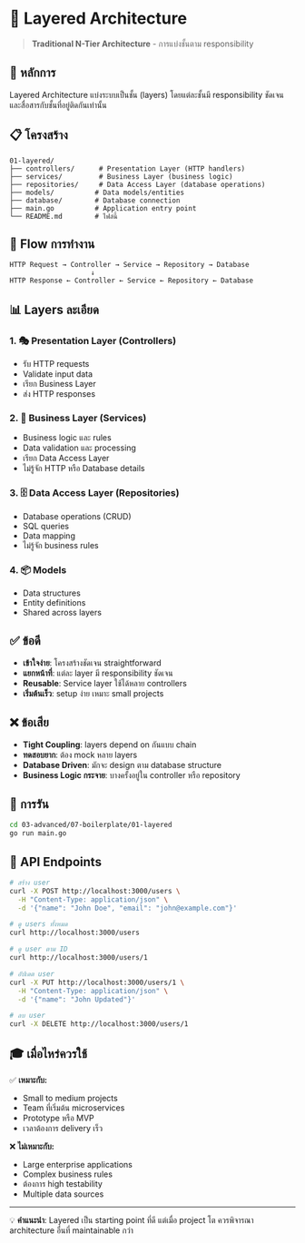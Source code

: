 # 🏢 Layered Architecture

> **Traditional N-Tier Architecture** - การแบ่งชั้นตาม responsibility

## 🎯 หลักการ

Layered Architecture แบ่งระบบเป็นชั้น (layers) โดยแต่ละชั้นมี responsibility ชัดเจน และสื่อสารกับชั้นที่อยู่ติดกันเท่านั้น

## 📋 โครงสร้าง

```
01-layered/
├── controllers/      # Presentation Layer (HTTP handlers)
├── services/         # Business Layer (business logic)
├── repositories/     # Data Access Layer (database operations)
├── models/          # Data models/entities
├── database/        # Database connection
├── main.go          # Application entry point
└── README.md        # ไฟล์นี้
```

## 🔄 Flow การทำงาน

```
HTTP Request → Controller → Service → Repository → Database
                    ↓
HTTP Response ← Controller ← Service ← Repository ← Database
```

## 📊 Layers ละเอียด

### **1. 🎭 Presentation Layer (Controllers)**
- รับ HTTP requests
- Validate input data  
- เรียก Business Layer
- ส่ง HTTP responses

### **2. 💼 Business Layer (Services)**
- Business logic และ rules
- Data validation และ processing
- เรียก Data Access Layer
- ไม่รู้จัก HTTP หรือ Database details

### **3. 🗄️ Data Access Layer (Repositories)**
- Database operations (CRUD)
- SQL queries
- Data mapping
- ไม่รู้จัก business rules

### **4. 📦 Models**
- Data structures
- Entity definitions
- Shared across layers

## ✅ ข้อดี

- **เข้าใจง่าย**: โครงสร้างชัดเจน straightforward
- **แยกหน้าที่**: แต่ละ layer มี responsibility ชัดเจน
- **Reusable**: Service layer ใช้ได้หลาย controllers
- **เริ่มต้นเร็ว**: setup ง่าย เหมาะ small projects

## ❌ ข้อเสีย

- **Tight Coupling**: layers depend on กันแบบ chain
- **ทดสอบยาก**: ต้อง mock หลาย layers
- **Database Driven**: มักจะ design ตาม database structure
- **Business Logic กระจาย**: บางครั้งอยู่ใน controller หรือ repository

## 🚀 การรัน

```bash
cd 03-advanced/07-boilerplate/01-layered
go run main.go
```

## 🔧 API Endpoints

```bash
# สร้าง user
curl -X POST http://localhost:3000/users \
  -H "Content-Type: application/json" \
  -d '{"name": "John Doe", "email": "john@example.com"}'

# ดู users ทั้งหมด
curl http://localhost:3000/users

# ดู user ตาม ID
curl http://localhost:3000/users/1

# อัปเดต user
curl -X PUT http://localhost:3000/users/1 \
  -H "Content-Type: application/json" \
  -d '{"name": "John Updated"}'

# ลบ user
curl -X DELETE http://localhost:3000/users/1
```

## 🎓 เมื่อไหร่ควรใช้

✅ **เหมาะกับ:**
- Small to medium projects
- Team ที่เริ่มต้น microservices
- Prototype หรือ MVP
- เวลาต้องการ delivery เร็ว

❌ **ไม่เหมาะกับ:**
- Large enterprise applications
- Complex business rules
- ต้องการ high testability
- Multiple data sources

---

💡 **คำแนะนำ**: Layered เป็น starting point ที่ดี แต่เมื่อ project โต ควรพิจารณา architecture อื่นที่ maintainable กว่า 